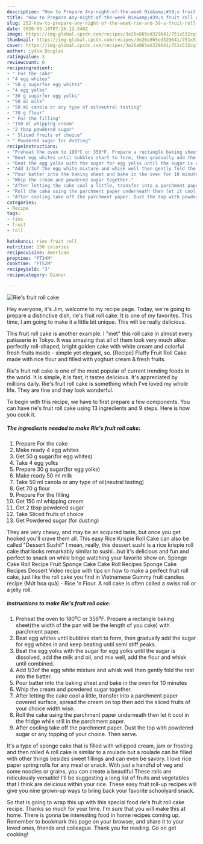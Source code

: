```yaml
---
description: "How to Prepare Any-night-of-the-week Rie&amp;#39;s fruit roll cake"
title: "How to Prepare Any-night-of-the-week Rie&amp;#39;s fruit roll cake"
slug: 252-how-to-prepare-any-night-of-the-week-rie-and-39-s-fruit-roll-cake
date: 2020-05-18T07:26:12.548Z
image: https://img-global.cpcdn.com/recipes/3e26e865ed329641/751x532cq70/ries-fruit-roll-cake-recipe-main-photo.jpg
thumbnail: https://img-global.cpcdn.com/recipes/3e26e865ed329641/751x532cq70/ries-fruit-roll-cake-recipe-main-photo.jpg
cover: https://img-global.cpcdn.com/recipes/3e26e865ed329641/751x532cq70/ries-fruit-roll-cake-recipe-main-photo.jpg
author: Lydia Douglas
ratingvalue: 3
reviewcount: 6
recipeingredient:
- " For the cake"
- "4 egg whites"
- "50 g sugarfor egg whites"
- "4 egg yolks"
- "30 g sugarfor egg yolks"
- "50 ml milk"
- "50 ml canola or any type of oilneutral tasting"
- "70 g flour"
- " For the filling"
- "150 ml whipping cream"
- "2 tbsp powdered sugar"
- " Sliced fruits of choice"
- " Powdered sugar for dusting"
recipeinstructions:
- "Preheat the oven to 180⁰C or 356⁰F. Prepare a rectangle baking sheet(the width of the pan will be the length of you cake) with parchment paper."
- "Beat egg whites until bubbles start to form, then gradually add the sugar for egg whites in and keep beating until semi stiff peaks."
- "Beat the egg yolks with the sugar for egg yolks until the sugar is dissolved, add the milk and oil, and mix well, add the flour and whisk until combined."
- "Add 1/3of the egg white mixture and whisk well then gently fold the rest into the batter."
- "Pour batter into the baking sheet and bake in the oven for 10 minutes"
- "Whip the cream and powdered sugar together."
- "After letting the cake cool a little, transfer into a parchment paper covered surface, spread the cream on top then add the sliced fruits of your choice width wise."
- "Roll the cake using the parchment paper underneath then let it cool in the fridge while still in the parchment paper."
- "After cooling take off the parchment paper. Dust the top with powdered sugar or any topping of your choice. Then serve."
categories:
- Recipe
tags:
- ries
- fruit
- roll

katakunci: ries fruit roll 
nutrition: 150 calories
recipecuisine: American
preptime: "PT34M"
cooktime: "PT52M"
recipeyield: "3"
recipecategory: Dinner

---
```



![Rie&#39;s fruit roll cake](https://img-global.cpcdn.com/recipes/3e26e865ed329641/751x532cq70/ries-fruit-roll-cake-recipe-main-photo.jpg)

Hey everyone, it's Jim, welcome to my recipe page. Today, we're going to prepare a distinctive dish, rie&#39;s fruit roll cake. It is one of my favorites. This time, I am going to make it a little bit unique. This will be really delicious.

This fruit roll cake is another example. I &#34;met&#34; this roll cake in almost every patisserie in Tokyo. It was amazing that all of them look very much alike: perfectly roll-shaped, bright golden cake with white cream and colorful fresh fruits inside - simple yet elegant, so. [Recipe] Fluffy Fruit Roll Cake made with rice flour and filled with yoghurt cream &amp; fresh fruits.

Rie&#39;s fruit roll cake is one of the most popular of current trending foods in the world. It is simple, it is fast, it tastes delicious. It's appreciated by millions daily. Rie&#39;s fruit roll cake is something which I've loved my whole life. They are fine and they look wonderful.


To begin with this recipe, we have to first prepare a few components. You can have rie&#39;s fruit roll cake using 13 ingredients and 9 steps. Here is how you cook it.

<!--inarticleads1-->

##### The ingredients needed to make Rie&#39;s fruit roll cake:

1. Prepare  For the cake
1. Make ready 4 egg whites
1. Get 50 g sugar(for egg whites)
1. Take 4 egg yolks
1. Prepare 30 g sugar(for egg yolks)
1. Make ready 50 ml milk
1. Take 50 ml canola or any type of oil(neutral tasting)
1. Get 70 g flour
1. Prepare  For the filling
1. Get 150 ml whipping cream
1. Get 2 tbsp powdered sugar
1. Take  Sliced fruits of choice
1. Get  Powdered sugar (for dusting)


They are very chewy, and may be an acquired taste, but once you get hooked you&#39;ll crave them all. This easy Rice Krispie Roll Cake can also be called &#34;Dessert Sushi!&#34; I mean, really, this dessert sushi is a rice krispie roll cake that looks remarkably similar to sushi…but it&#39;s delicious and fun and perfect to snack on while binge watching your favorite show on. Sponge Cake Roll Recipe Fruit Sponge Cake Cake Roll Recipes Sponge Cake Recipes Dessert Video recipe with tips on how to make a perfect fruit roll cake, just like the roll cake you find in Vietnamese Gummy fruit candies recipe (Mứt hoa quả) - Rice &#39;n Flour. A roll cake is often called a swiss roll or a jelly roll. 

<!--inarticleads2-->

##### Instructions to make Rie&#39;s fruit roll cake:

1. Preheat the oven to 180⁰C or 356⁰F. Prepare a rectangle baking sheet(the width of the pan will be the length of you cake) with parchment paper.
1. Beat egg whites until bubbles start to form, then gradually add the sugar for egg whites in and keep beating until semi stiff peaks.
1. Beat the egg yolks with the sugar for egg yolks until the sugar is dissolved, add the milk and oil, and mix well, add the flour and whisk until combined.
1. Add 1/3of the egg white mixture and whisk well then gently fold the rest into the batter.
1. Pour batter into the baking sheet and bake in the oven for 10 minutes
1. Whip the cream and powdered sugar together.
1. After letting the cake cool a little, transfer into a parchment paper covered surface, spread the cream on top then add the sliced fruits of your choice width wise.
1. Roll the cake using the parchment paper underneath then let it cool in the fridge while still in the parchment paper.
1. After cooling take off the parchment paper. Dust the top with powdered sugar or any topping of your choice. Then serve.


It&#39;s a type of sponge cake that is filled with whipped cream, jam or frosting and then rolled A roll cake is similar to a roulade but a roulade can be filled with other things besides sweet fillings and can even be savory. I love rice paper spring rolls for any meal or snack. With just a handful of veg and some noodles or grains, you can create a beautiful These rolls are ridiculously versatile! I&#39;ll be suggesting a long list of fruits and vegetables that I think are delicious within your rice. These easy fruit roll-up recipes will give you nine grown-up ways to bring back your favorite schoolyard snack. 

So that is going to wrap this up with this special food rie&#39;s fruit roll cake recipe. Thanks so much for your time. I'm sure that you will make this at home. There is gonna be interesting food in home recipes coming up. Remember to bookmark this page on your browser, and share it to your loved ones, friends and colleague. Thank you for reading. Go on get cooking!
